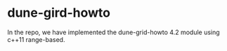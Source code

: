 # dune-gird-howto
In the repo, we have implemented the dune-grid-howto 4.2 module using c++11 range-based. 
